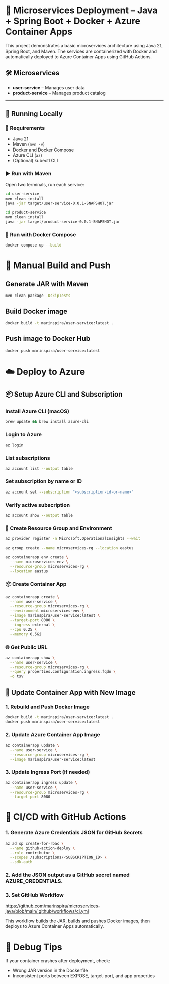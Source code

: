 # 🧩 Microservices Deployment – Java + Spring Boot + Docker + Azure Container Apps

This project demonstrates a basic microservices architecture using Java 21, Spring Boot, and Maven. The services are containerized with Docker and automatically deployed to Azure Container Apps using GitHub Actions.

## 🛠️ Microservices

- **user-service** – Manages user data
- **product-service** – Manages product catalog

---

## 🚀 Running Locally

### 🔧 Requirements

- Java 21
- Maven (`mvn -v`)
- Docker and Docker Compose
- Azure CLI (`az`)
- (Optional) kubectl CLI

### ▶️ Run with Maven

Open two terminals, run each service:

```bash
cd user-service
mvn clean install
java -jar target/user-service-0.0.1-SNAPSHOT.jar
```
```bash
cd product-service
mvn clean install
java -jar target/product-service-0.0.1-SNAPSHOT.jar
```
### 🐳 Run with Docker Compose

```bash
docker compose up --build
```

# 🧪 Manual Build and Push

## Generate JAR with Maven
```bash
mvn clean package -DskipTests
```

## Build Docker image
```bash
docker build -t marinspira/user-service:latest .
```

## Push image to Docker Hub
```bash
docker push marinspira/user-service:latest
```

# ☁️ Deploy to Azure
## 📦 Setup Azure CLI and Subscription

### Install Azure CLI (macOS)
```bash
brew update && brew install azure-cli
```

### Login to Azure
```bash
az login
```

### List subscriptions
```bash
az account list --output table
```

### Set subscription by name or ID
```bash
az account set --subscription "<subscription-id-or-name>"
```

### Verify active subscription
```bash
az account show --output table
```

### 📌 Create Resource Group and Environment
```bash
az provider register -n Microsoft.OperationalInsights --wait
```
```bash
az group create --name microservices-rg --location eastus
```
```bash
az containerapp env create \
  --name microservices-env \
  --resource-group microservices-rg \
  --location eastus
  ```

### 📦 Create Container App
```bash
az containerapp create \
  --name user-service \
  --resource-group microservices-rg \
  --environment microservices-env \
  --image marinspira/user-service:latest \
  --target-port 8080 \
  --ingress external \
  --cpu 0.25 \
  --memory 0.5Gi
  ```

### 🌐 Get Public URL
```bash
az containerapp show \
  --name user-service \
  --resource-group microservices-rg \
  --query properties.configuration.ingress.fqdn \
  -o tsv
  ```

## 🔁 Update Container App with New Image
### 1. Rebuild and Push Docker Image
```bash
docker build -t marinspira/user-service:latest .
docker push marinspira/user-service:latest
```
### 2. Update Azure Container App Image
```bash
az containerapp update \
  --name user-service \
  --resource-group microservices-rg \
  --image marinspira/user-service:latest
  ```
### 3. Update Ingress Port (if needed)
```bash
az containerapp ingress update \
  --name user-service \
  --resource-group microservices-rg \
  --target-port 8080
  ```

# 🤖 CI/CD with GitHub Actions
### 1. Generate Azure Credentials JSON for GitHub Secrets
```bash
az ad sp create-for-rbac \
  --name github-action-deploy \
  --role contributor \
  --scopes /subscriptions/<SUBSCRIPTION_ID> \
  --sdk-auth
  ```

### 2. Add the JSON output as a GitHub secret named AZURE_CREDENTIALS.

### 3. Set GitHub Workflow 
https://github.com/marinspira/microservices-java/blob/main/.github/workflows/ci.yml

This workflow builds the JAR, builds and pushes Docker images, then deploys to Azure Container Apps automatically.
# 🐞 Debug Tips
If your container crashes after deployment, check:

 - Wrong JAR version in the Dockerfile 
 - Inconsistent ports between EXPOSE, target-port, and app properties